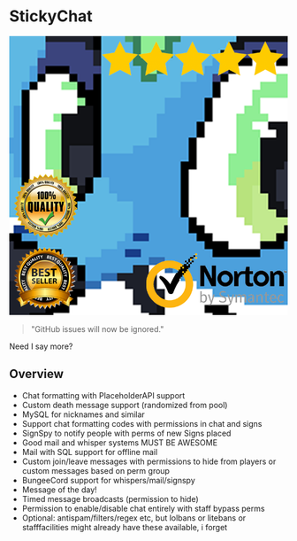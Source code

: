 # StickyChat

![important.png](https://github.com/DumbDogDiner/StickyChat/blob/master/.github/important.png)

> "GitHub issues will now be ignored."

Need I say more?

## Overview

- Chat formatting with PlaceholderAPI support
- Custom death message support (randomized from pool)
- MySQL for nicknames and similar
- Support chat formatting codes with permissions in chat and signs
- SignSpy to notify people with perms of new Signs placed
- Good mail and whisper systems MUST BE AWESOME
- Mail with SQL support for offline mail
- Custom join/leave messages with permissions to hide from players or custom messages based on perm group
- BungeeCord support for whispers/mail/signspy
- Message of the day!
- Timed message broadcasts (permission to hide)
- Permission to enable/disable chat entirely with staff bypass perms
- Optional: antispam/filters/regex etc, but lolbans or litebans or stafffacilities might already have these available, i forget